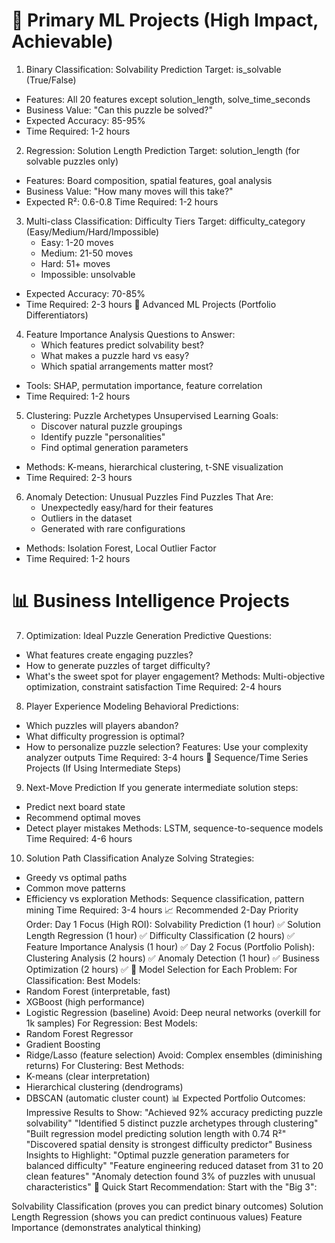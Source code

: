 # 🎯 Primary ML Projects (High Impact, Achievable)

1. Binary Classification: Solvability Prediction
Target: is_solvable (True/False)
- Features: All 20 features except solution_length, solve_time_seconds
- Business Value: "Can this puzzle be solved?"
- Expected Accuracy: 85-95%
- Time Required: 1-2 hours
2. Regression: Solution Length Prediction
Target: solution_length (for solvable puzzles only)
- Features: Board composition, spatial features, goal analysis
- Business Value: "How many moves will this take?"
- Expected R²: 0.6-0.8
Time Required: 1-2 hours
3. Multi-class Classification: Difficulty Tiers
Target: difficulty_category (Easy/Medium/Hard/Impossible)
    - Easy: 1-20 moves
    - Medium: 21-50 moves  
    - Hard: 51+ moves
    - Impossible: unsolvable
- Expected Accuracy: 70-85%
- Time Required: 2-3 hours
🔬 Advanced ML Projects (Portfolio Differentiators)
4. Feature Importance Analysis
Questions to Answer:
    - Which features predict solvability best?
    - What makes a puzzle hard vs easy?
    - Which spatial arrangements matter most?
- Tools: SHAP, permutation importance, feature correlation
- Time Required: 1-2 hours
5. Clustering: Puzzle Archetypes
Unsupervised Learning Goals:
    - Discover natural puzzle groupings
    - Identify puzzle "personalities"
    - Find optimal generation parameters
- Methods: K-means, hierarchical clustering, t-SNE visualization
- Time Required: 2-3 hours
6. Anomaly Detection: Unusual Puzzles
Find Puzzles That Are:
    - Unexpectedly easy/hard for their features
    - Outliers in the dataset
    - Generated with rare configurations
- Methods: Isolation Forest, Local Outlier Factor
- Time Required: 1-2 hours

# 📊 Business Intelligence Projects

7. Optimization: Ideal Puzzle Generation
Predictive Questions:
- What features create engaging puzzles?
- How to generate puzzles of target difficulty?
- What's the sweet spot for player engagement?
Methods: Multi-objective optimization, constraint satisfaction
Time Required: 2-4 hours
8. Player Experience Modeling
Behavioral Predictions:
- Which puzzles will players abandon?
- What difficulty progression is optimal?
- How to personalize puzzle selection?
Features: Use your complexity analyzer outputs
Time Required: 3-4 hours
🚀 Sequence/Time Series Projects (If Using Intermediate Steps)
9. Next-Move Prediction
If you generate intermediate solution steps:
- Predict next board state
- Recommend optimal moves
- Detect player mistakes
Methods: LSTM, sequence-to-sequence models
Time Required: 4-6 hours
10. Solution Path Classification
Analyze Solving Strategies:
- Greedy vs optimal paths
- Common move patterns
- Efficiency vs exploration
Methods: Sequence classification, pattern mining
Time Required: 3-4 hours
📈 Recommended 2-Day Priority Order:
Day 1 Focus (High ROI):
Solvability Prediction (1 hour) ✅
Solution Length Regression (1 hour) ✅
Difficulty Classification (2 hours) ✅
Feature Importance Analysis (1 hour) ✅
Day 2 Focus (Portfolio Polish):
Clustering Analysis (2 hours) ✅
Anomaly Detection (1 hour) ✅
Business Optimization (2 hours) ✅
🎯 Model Selection for Each Problem:
For Classification:
Best Models:
- Random Forest (interpretable, fast)
- XGBoost (high performance)
- Logistic Regression (baseline)
Avoid: Deep neural networks (overkill for 1k samples)
For Regression:
Best Models:
- Random Forest Regressor
- Gradient Boosting
- Ridge/Lasso (feature selection)
Avoid: Complex ensembles (diminishing returns)
For Clustering:
Best Methods:
- K-means (clear interpretation)
- Hierarchical clustering (dendrograms)
- DBSCAN (automatic cluster count)
📊 Expected Portfolio Outcomes:
Impressive Results to Show:
"Achieved 92% accuracy predicting puzzle solvability"
"Identified 5 distinct puzzle archetypes through clustering"
"Built regression model predicting solution length with 0.74 R²"
"Discovered spatial density is strongest difficulty predictor"
Business Insights to Highlight:
"Optimal puzzle generation parameters for balanced difficulty"
"Feature engineering reduced dataset from 31 to 20 clean features"
"Anomaly detection found 3% of puzzles with unusual characteristics"
🚀 Quick Start Recommendation:
Start with the "Big 3":

Solvability Classification (proves you can predict binary outcomes)
Solution Length Regression (shows you can predict continuous values)
Feature Importance (demonstrates analytical thinking)